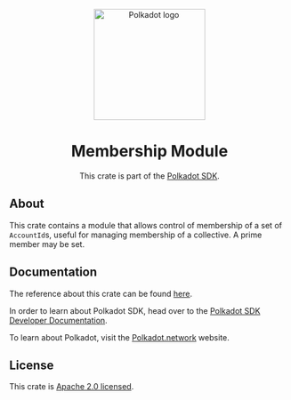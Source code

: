 <div align="center">

<img
alt="Polkadot logo" width="200"
src="https://raw.githubusercontent.com/paritytech/polkadot-sdk/rzadp/readmes/docs/images/Polkadot_Logo_Horizontal_Pink_BlackOnWhite.png">

# Membership Module

This crate is part of the [Polkadot SDK](https://github.com/paritytech/polkadot-sdk/).

</div>

## About

This crate contains a module that allows control of membership of a set of `AccountId`s,
useful for managing membership of a collective.
A prime member may be set.

## Documentation

The reference about this crate can be found [here](https://paritytech.github.io/polkadot-sdk/master/pallet_membership).

In order to learn about Polkadot SDK, head over to the [Polkadot SDK Developer Documentation](https://paritytech.github.io/polkadot-sdk/master/polkadot_sdk_docs/index.html).

To learn about Polkadot, visit the [Polkadot.network](https://polkadot.network/) website.

## License

This crate is [Apache 2.0 licensed](https://spdx.org/licenses/Apache-2.0.html).
